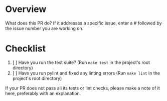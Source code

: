 # Overview

What does this PR do? If it addresses a specific issue, enter a # followed by the issue number you are working on.

# Checklist

1. [ ] Have you run the test suite? (Run `make test` in the project's root directory)
2. [ ] Have you run pylint and fixed any linting errors (Run `make lint` in the project's root directory)

If your PR does not pass all its tests or lint checks, please make a note of it here, preferably with an explanation.
